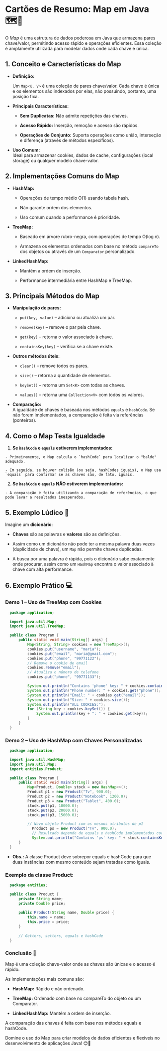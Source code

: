 # Cartões de Resumo: Map em Java 🗺️🔑

  O *Map* é uma estrutura de dados poderosa em Java que armazena pares chave/valor, permitindo acesso rápido e operações eficientes. Essa coleção é amplamente utilizada para modelar dados onde cada chave é única.


## 1. Conceito e Características do Map

  - **Definição:**  

    Um `Map<K, V>` é uma coleção de pares chave/valor. Cada chave é única e os elementos são indexados por elas, não possuindo, portanto, uma posição fixa.


  - **Principais Características:**  


    - **Sem Duplicatas:** Não admite repetições das chaves.


    - **Acesso Rápido:** Inserção, remoção e acesso são rápidos.


    - **Operações de Conjunto:** Suporta operações como união, interseção e diferença (através de métodos específicos).


  - **Uso Comum:**  
    Ideal para armazenar cookies, dados de cache, configurações (local storage) ou qualquer modelo chave-valor.


## 2. Implementações Comuns do Map

  - **HashMap:**  


    - Operações de tempo médio O(1) usando tabela hash.

    - Não garante ordem dos elementos.  

    - Uso comum quando a performance é prioridade.


  - **TreeMap:**  


    - Baseado em árvore rubro-negra, com operações de tempo O(log n).

    - Armazena os elementos ordenados com base no método `compareTo` dos objetos ou através de um `Comparator` personalizado.


  - **LinkedHashMap:**  


    - Mantém a ordem de inserção.

    - Performance intermediária entre HashMap e TreeMap.


## 3. Principais Métodos do Map

  - **Manipulação de pares:**  


    - `put(key, value)` – adiciona ou atualiza um par.


    - `remove(key)` – remove o par pela chave.


    - `get(key)` – retorna o valor associado à chave.


    - `containsKey(key)` – verifica se a chave existe.



  - **Outros métodos úteis:**  


    - `clear()` – remove todos os pares.


    - `size()` – retorna a quantidade de elementos.


    - `keySet()` – retorna um `Set<K>` com todas as chaves.


    - `values()` – retorna uma `Collection<V>` com todos os valores.



  - **Comparação:**  
    A igualdade de chaves é baseada nos métodos `equals` e `hashCode`. Se não forem implementados, a comparação é feita via referências (ponteiros).


## 4. Como o Map Testa Igualdade

  1. **Se `hashCode` e `equals` estiverem implementados:**  


    - Primeiramente, o Map calcula o `hashCode` para localizar o "balde" adequado.

    - Em seguida, se houver colisão (ou seja, hashCodes iguais), o Map usa `equals` para confirmar se as chaves são, de fato, iguais.


  2. **Se `hashCode` e `equals` NÃO estiverem implementados:**  


    - A comparação é feita utilizando a comparação de referências, o que pode levar a resultados inesperados.


## 5. Exemplo Lúdico 🎲

  Imagine um **dicionário**:


   - **Chaves** são as palavras e **valores** são as definições.


   - Assim como um dicionário não pode ter a mesma palavra duas vezes (duplicidade de chave), um `Map` não permite chaves duplicadas.


   - A busca por uma palavra é rápida, pois o dicionário sabe exatamente onde procurar, assim como um `HashMap` encontra o valor associado à chave com alta performance.


## 6. Exemplo Prático 💻

### Demo 1 – Uso de TreeMap com Cookies


  ```java
    package application;

    import java.util.Map;
    import java.util.TreeMap;

    public class Program {
        public static void main(String[] args) {
            Map<String, String> cookies = new TreeMap<>();
            cookies.put("username", "maria");
            cookies.put("email", "maria@gmail.com");
            cookies.put("phone", "99771122");
            // Remove o cookie de email
            cookies.remove("email");
            // Atualiza o número de telefone
            cookies.put("phone", "99771133");

            System.out.println("Contains 'phone' key: " + cookies.containsKey("phone"));
            System.out.println("Phone number: " + cookies.get("phone"));
            System.out.println("Email: " + cookies.get("email"));
            System.out.println("Size: " + cookies.size());
            System.out.println("ALL COOKIES:");
            for (String key : cookies.keySet()) {
                System.out.println(key + ": " + cookies.get(key));
            }
        }
    }
  ```


### Demo 2 – Uso de HashMap com Chaves Personalizadas


  ```java
    package application;

    import java.util.HashMap;
    import java.util.Map;
    import entities.Product;

    public class Program {
        public static void main(String[] args) {
            Map<Product, Double> stock = new HashMap<>();
            Product p1 = new Product("Tv", 900.0);
            Product p2 = new Product("Notebook", 1200.0);
            Product p3 = new Product("Tablet", 400.0);
            stock.put(p1, 10000.0);
            stock.put(p2, 20000.0);
            stock.put(p3, 15000.0);

            // Novo objeto Product com os mesmos atributos de p1
              Product ps = new Product("Tv", 900.0);
              // Resultado depende de equals e hashCode implementados corretamente
              System.out.println("Contains 'ps' key: " + stock.containsKey(ps));
        }
    }
  ```
  

  - **Obs.:** A classe Product deve sobrepor equals e hashCode para que duas instâncias com mesmo conteúdo sejam tratadas como iguais.


### Exemplo da classe Product:


  ```java
    package entities;

    public class Product {
        private String name;
        private Double price;
        
        public Product(String name, Double price) {
            this.name = name;
            this.price = price;
        }
        
        // Getters, setters, equals e hashCode
    }
  ```


### Conclusão 🏁

  Map é uma coleção chave-valor onde as chaves são únicas e o acesso é rápido.


  As implementações mais comuns são:


  - **HashMap:** Rápido e não ordenado.


  - **TreeMap:** Ordenado com base no compareTo do objeto ou um Comparator.


  - **LinkedHashMap:** Mantém a ordem de inserção.


  A comparação das chaves é feita com base nos métodos equals e hashCode.


Domine o uso do Map para criar modelos de dados eficientes e flexíveis no desenvolvimento de aplicações Java! 😊🚀